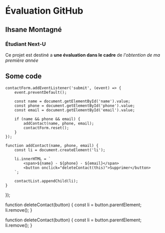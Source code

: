 # Évaluation GitHub

## Ihsane Montagné

### Étudiant Next-U

Ce projet est destiné a **une évaluation dans le cadre** de _l'obtention de ma première année_

## Some code




    contactForm.addEventListener('submit', (event) => {
        event.preventDefault();
        
        const name = document.getElementById('name').value;
        const phone = document.getElementById('phone').value;
        const email = document.getElementById('email').value;

        if (name && phone && email) {
            addContact(name, phone, email);
            contactForm.reset();
        }
    });

    function addContact(name, phone, email) {
        const li = document.createElement('li');

        li.innerHTML = `
            <span>${name} - ${phone} - ${email}</span>
            <button onclick="deleteContact(this)">Supprimer</button>
        `;

        contactList.appendChild(li);
    }
});

function deleteContact(button) {
    const li = button.parentElement;
    li.remove();
}

function deleteContact(button) {
    const li = button.parentElement;
    li.remove();
}
